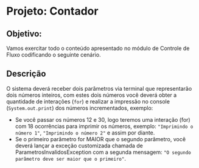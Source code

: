 # Projeto: Contador

## Objetivo:

Vamos exercitar todo o conteúdo apresentado no módulo de Controle de Fluxo codificando o seguinte cenário.

## Descrição

O sistema deverá receber dois parâmetros via terminal que representarão dois números inteiros, com estes dois números você deverá obter a quantidade de interações (`for`) e realizar a impressão no console (`System.out.print`) dos números incrementados, exemplo:

- Se você passar os números 12 e 30, logo teremos uma interação (for) com 18 ocorrências para imprimir os números, exemplo: `"Imprimindo o número 1"`, `"Imprimindo o número 2"` e assim por diante.
- Se o primeiro parâmetro for MAIOR que o segundo parâmetro, você deverá lançar a exceção customizada chamada de ParametrosInvalidosException com a segunda mensagem: `"O segundo parâmetro deve ser maior que o primeiro"`.
